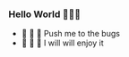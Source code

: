 ### Hello World :wave::wave::wave:

- :rocket: :rocket: :rocket: Push me to the bugs
- :bug: :bug: :bug: I will will enjoy it

